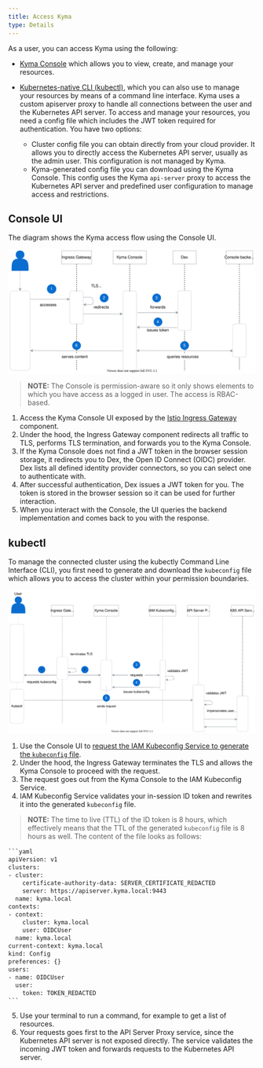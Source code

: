 ```yaml
---
title: Access Kyma
type: Details
---
```


As a user, you can access Kyma using the following:

- [Kyma Console](components/console/#overview-overview) which allows you to view, create, and manage your resources. 
- [Kubernetes-native CLI (kubectl)](https://kubernetes.io/docs/reference/kubectl/overview/), which you can also use to manage your resources by means of a command line interface. Kyma uses a custom apiserver proxy to handle all connections between the user and the Kubernetes API server. To access and manage your resources, you need a config file which includes the JWT token required for authentication. You have two options:

    * Cluster config file you can obtain directly from your cloud provider. It allows you to directly access the Kubernetes API server, usually as the admin user. This configuration is not managed by Kyma.
    * Kyma-generated config file you can download using the Kyma Console. This config uses the Kyma `api-server` proxy to access the Kubernetes API server and predefined user configuration to manage access and restrictions. 

## Console UI

The diagram shows the Kyma access flow using the Console UI.

![Kyma access Console](assets/kyma-access-console.svg)

>**NOTE:** The Console is permission-aware so it only shows elements to which you have access as a logged in user. The access is RBAC-based.

1. Access the Kyma Console UI exposed by the [Istio Ingress Gateway](components/application-connector/#architecture-application-connector-components-istio-ingress-gateway) component. 
2. Under the hood, the Ingress Gateway component redirects all traffic to TLS, performs TLS termination, and forwards you to the Kyma Console.
3. If the Kyma Console does not find a JWT token in the browser session storage, it redirects you to Dex, the Open ID Connect (OIDC) provider. Dex lists all defined identity provider connectors, so you can select one to authenticate with.
4. After successful authentication, Dex issues a JWT token for you. The token is stored in the browser session so it can be used for further interaction.
5. When you interact with the Console, the UI queries the backend implementation and comes back to you with the response.

## kubectl

To manage the connected cluster using the kubectly Command Line Interface (CLI), you first need to generate and download the `kubeconfig` file which allows you to access the cluster within your permission boundaries.

![Kyma access kubectl](assets/kyma-access-kubectl.svg)

1. Use the Console UI to [request the IAM Kubeconfig Service to generate the `kubeconfig` file](#tutorials-generate-kubeconfig). 
2. Under the hood, the Ingress Gateway terminates the TLS and allows the Kyma Console to proceed with the request.
3. The request goes out from the Kyma Console to the IAM Kubeconfig Service.
4. IAM Kubeconfig Service validates your in-session ID token and rewrites it into the generated `kubeconfig` file.
  
  >**NOTE:** The time to live (TTL) of the ID token is 8 hours, which effectively means that the TTL of the generated `kubeconfig` file is 8 hours as well. 
  The content of the file looks as follows:

    ```yaml
    apiVersion: v1
    clusters:
    - cluster:
        certificate-authority-data: SERVER_CERTIFICATE_REDACTED
        server: https://apiserver.kyma.local:9443
      name: kyma.local
    contexts:
    - context:
        cluster: kyma.local
        user: OIDCUser
      name: kyma.local
    current-context: kyma.local
    kind: Config
    preferences: {}
    users:
    - name: OIDCUser
      user:
        token: TOKEN_REDACTED
    ```

5. Use your terminal to run a command, for example to get a list of resources.
6. Your requests goes first to the API Server Proxy service, since the Kubernetes API server is not exposed directly. The service validates the incoming JWT token and forwards requests to the Kubernetes API server.
